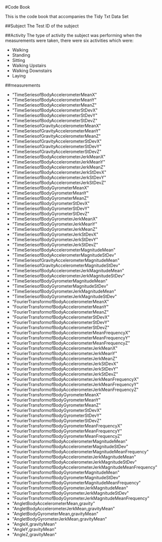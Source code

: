 #Code Book

This is the code book that accompanies the Tidy Txt Data Set 

##Subject
The Test ID of the subject

##Activity 
The type of activity the subject was performing when the measurements were taken, there were six activities which were:
- Walking 
- Standing
- Sitting
- Walking Upstairs
- Walking Downstairs
- Laying

##measurements 
- "TimeSeriesofBodyAccelerometerMeanX" 
- "TimeSeriesofBodyAccelerometerMeanY" 
- "TimeSeriesofBodyAccelerometerMeanZ" 
- "TimeSeriesofBodyAccelerometerStDevX"
- "TimeSeriesofBodyAccelerometerStDevY" 
- "TimeSeriesofBodyAccelerometerStDevZ" 
- "TimeSeriesofGravityAccelerometerMeanX" 
- "TimeSeriesofGravityAccelerometerMeanY" 
- "TimeSeriesofGravityAccelerometerMeanZ"
- "TimeSeriesofGravityAccelerometerStDevX"
- "TimeSeriesofGravityAccelerometerStDevY" 
- "TimeSeriesofGravityAccelerometerStDevZ" 
- "TimeSeriesofBodyAccelerometerJerkMeanX"
- "TimeSeriesofBodyAccelerometerJerkMeanY"
- "TimeSeriesofBodyAccelerometerJerkMeanZ"
- "TimeSeriesofBodyAccelerometerJerkStDevX"
- "TimeSeriesofBodyAccelerometerJerkStDevY" 
- "TimeSeriesofBodyAccelerometerJerkStDevZ" 
- "TimeSeriesofBodyGyrometerMeanX" 
- "TimeSeriesofBodyGyrometerMeanY" 
- "TimeSeriesofBodyGyrometerMeanZ"
- "TimeSeriesofBodyGyrometerStDevX"
- "TimeSeriesofBodyGyrometerStDevY"
- "TimeSeriesofBodyGyrometerStDevZ"
- "TimeSeriesofBodyGyrometerJerkMeanX" 
- "TimeSeriesofBodyGyrometerJerkMeanY"
- "TimeSeriesofBodyGyrometerJerkMeanZ"
- "TimeSeriesofBodyGyrometerJerkStDevX"
- "TimeSeriesofBodyGyrometerJerkStDevY"
- "TimeSeriesofBodyGyrometerJerkStDevZ" 
- "TimeSeriesofBodyAccelerometerMagnitudeMean"
- "TimeSeriesofBodyAccelerometerMagnitudeStDev"
- "TimeSeriesofGravityAccelerometerMagnitudeMean" 
- "TimeSeriesofGravityAccelerometerMagnitudeStDev"
- "TimeSeriesofBodyAccelerometerJerkMagnitudeMean"
- "TimeSeriesofBodyAccelerometerJerkMagnitudeStDev"
- "TimeSeriesofBodyGyrometerMagnitudeMean"
- "TimeSeriesofBodyGyrometerMagnitudeStDev"
- "TimeSeriesofBodyGyrometerJerkMagnitudeMean"
- "TimeSeriesofBodyGyrometerJerkMagnitudeStDev" 
- "FourierTransformofBodyAccelerometerMeanX" 
- "FourierTransformofBodyAccelerometerMeanY"
- "FourierTransformofBodyAccelerometerMeanZ"
- "FourierTransformofBodyAccelerometerStDevX"
- "FourierTransformofBodyAccelerometerStDevY"
- "FourierTransformofBodyAccelerometerStDevZ"
- "FourierTransformofBodyAccelerometerMeanFrequencyX" 
- "FourierTransformofBodyAccelerometerMeanFrequencyY"
- "FourierTransformofBodyAccelerometerMeanFrequencyZ" 
- "FourierTransformofBodyAccelerometerJerkMeanX" 
- "FourierTransformofBodyAccelerometerJerkMeanY"
- "FourierTransformofBodyAccelerometerJerkMeanZ"
- "FourierTransformofBodyAccelerometerJerkStDevX" 
- "FourierTransformofBodyAccelerometerJerkStDevY" 
- "FourierTransformofBodyAccelerometerJerkStDevZ"
- "FourierTransformofBodyAccelerometerJerkMeanFrequencyX"
- "FourierTransformofBodyAccelerometerJerkMeanFrequencyY"
- "FourierTransformofBodyAccelerometerJerkMeanFrequencyZ"
- "FourierTransformofBodyGyrometerMeanX" 
- "FourierTransformofBodyGyrometerMeanY" 
- "FourierTransformofBodyGyrometerMeanZ"
- "FourierTransformofBodyGyrometerStDevX"
- "FourierTransformofBodyGyrometerStDevY" 
- "FourierTransformofBodyGyrometerStDevZ" 
- "FourierTransformofBodyGyrometerMeanFrequencyX"
- "FourierTransformofBodyGyrometerMeanFrequencyY" 
- "FourierTransformofBodyGyrometerMeanFrequencyZ"
- "FourierTransformofBodyAccelerometerMagnitudeMean" 
- "FourierTransformofBodyAccelerometerMagnitudeStDev"
- "FourierTransformofBodyAccelerometerMagnitudeMeanFrequency" 
- "FourierTransformofBodyAccelerometerJerkMagnitudeMean"
- "FourierTransformofBodyAccelerometerJerkMagnitudeStDev"
- "FourierTransformofBodyAccelerometerJerkMagnitudeMeanFrequency"
- "FourierTransformofBodyGyrometerMagnitudeMean"
- "FourierTransformofBodyGyrometerMagnitudeStDev" 
- "FourierTransformofBodyGyrometerMagnitudeMeanFrequency" 
- "FourierTransformofBodyGyrometerJerkMagnitudeMean"
- "FourierTransformofBodyGyrometerJerkMagnitudeStDev"
- "FourierTransformofBodyGyrometerJerkMagnitudeMeanFrequency"
- "AngletBodyAccelerometerMean,gravity"
- "AngletBodyAccelerometerJerkMean,gravityMean"
- "AngletBodyGyrometerMean,gravityMean"
- "AngletBodyGyrometerJerkMean,gravityMean"
- "AngleX,gravityMean" 
- "AngleY,gravityMean"
- "AngleZ,gravityMean"
